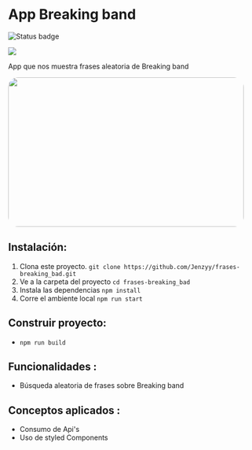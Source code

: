 # **App Breaking band** 
  ![Status badge](https://img.shields.io/badge/status-in%20progress-yellow) 

<img src="https://img.shields.io/badge/React-20232A?style=for-the-badge&logo=react&logoColor=61DAFB">

App que nos muestra frases aleatoria de Breaking band

<img style="height:19rem; width:30rem; border-radius:20px;" src="https://s8.gifyu.com/images/gickr.com_0f944eb2-ea55-eab4-b982-04ba77fbd755.gif">

## Instalación:
1. Clona este proyecto.
     `git clone https://github.com/Jenzyy/frases-breaking_bad.git`
2. Ve a la carpeta del proyecto
`cd frases-breaking_bad`
3. Instala las dependencias
`npm install`
4. Corre el ambiente local
`npm run start`

## Construir proyecto:
- `npm run build`

## Funcionalidades :
- Búsqueda aleatoria de frases sobre Breaking band
## Conceptos aplicados  :
- Consumo de Api's
- Uso de styled Components

